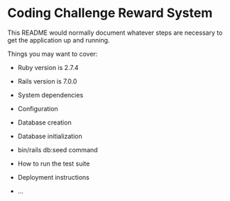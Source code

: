 # Coding Challenge Reward System

This README would normally document whatever steps are necessary to get the
application up and running.

Things you may want to cover:

* Ruby version is 2.7.4

* Rails version is 7.0.0

* System dependencies

* Configuration

* Database creation

* Database initialization

* bin/rails db:seed command

* How to run the test suite

* Deployment instructions

* ...

